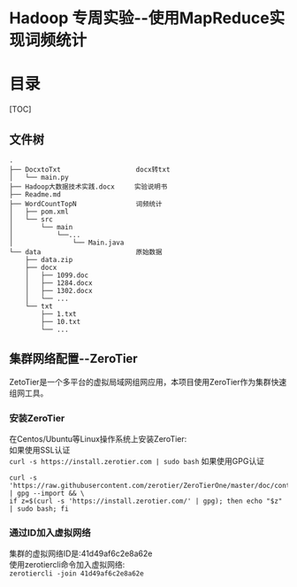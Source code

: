 # Hadoop 专周实验--使用MapReduce实现词频统计

# 目录
[TOC]

## 文件树
```
.
├── DocxtoTxt                   docx转txt
│   └── main.py
├── Hadoop大数据技术实践.docx     实验说明书
├── Readme.md
├── WordCountTopN               词频统计
│   ├── pom.xml
│   └── src
│       └── main
│           └──...
│               └── Main.java
└── data                        原始数据
    ├── data.zip
    ├── docx
    │   ├── 1099.doc
    │   ├── 1284.docx
    │   ├── 1302.docx
    │   └── ...
    └── txt
        ├── 1.txt
        ├── 10.txt
        └── ...
```

## 集群网络配置--ZeroTier
ZetoTier是一个多平台的虚拟局域网组网应用，本项目使用ZeroTier作为集群快速组网工具。

### 安装ZeroTier
在Centos/Ubuntu等Linux操作系统上安装ZeroTier:    
如果使用SSL认证    
``` curl -s https://install.zerotier.com | sudo bash ```
如果使用GPG认证    
``` 
curl -s 'https://raw.githubusercontent.com/zerotier/ZeroTierOne/master/doc/contact%40zerotier.com.gpg' | gpg --import && \  
if z=$(curl -s 'https://install.zerotier.com/' | gpg); then echo "$z" | sudo bash; fi
```

### 通过ID加入虚拟网络
集群的虚拟网络ID是:41d49af6c2e8a62e    
使用zerotiercli命令加入虚拟网络:    
``` zerotiercli -join 41d49af6c2e8a62e ```

##
